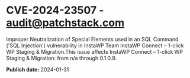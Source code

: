 # CVE-2024-23507 - audit@patchstack.com

Improper Neutralization of Special Elements used in an SQL Command ('SQL Injection') vulnerability in InstaWP Team InstaWP Connect – 1-click WP Staging & Migration.This issue affects InstaWP Connect – 1-click WP Staging & Migration: from n/a through 0.1.0.9.



**Publish date:** 2024-01-31
